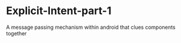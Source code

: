 # Explicit-Intent-part-1
A message passing mechanism  within android that clues  components together
